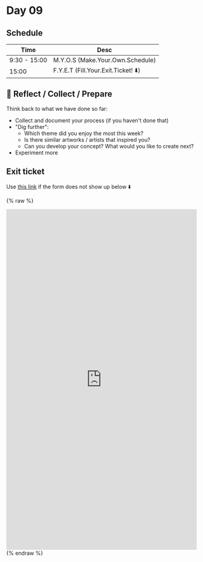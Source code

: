 
# Day 09


## Schedule

|Time               |Desc                                           |
|---                |---                                            |
|9:30 - 15:00       | M.Y.O.S (Make.Your.Own.Schedule)              |
|15:00              | F.Y.E.T (Fill.Your.Exit.Ticket! :arrow_down:) |


## :thinking: Reflect / Collect / Prepare

Think back to what we have done so far:
* Collect and document your process (if you haven't done that)
* "Dig further":
    * Which theme did you enjoy the most this week?
    * Is there similar artworks / artists that inspired you?
    * Can you develop your concept? What would you like to create next?
* Experiment more


## Exit ticket

Use [this link](https://forms.gle/jTTMBBcCiZU2yrm59) if the form does not show up below :arrow_down:

{% raw %}
<iframe src="https://docs.google.com/forms/d/e/1FAIpQLSd1MccjZHi6OW4f2Y2bxZVEu_gJJl1R7U2pNzvsZ1TYaX-jdw/viewform?embedded=true" width="100%" height="900" frameborder="0" marginheight="0" marginwidth="0" frameborder="no">Loading…</iframe>
{% endraw %}